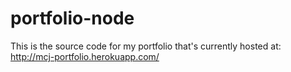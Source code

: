 # portfolio-node
This is the source code for my portfolio that's currently hosted at: http://mcj-portfolio.herokuapp.com/
